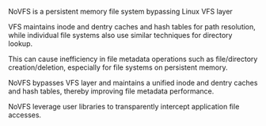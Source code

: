 NoVFS is a persistent memory file system bypassing Linux VFS layer

VFS maintains inode and dentry caches and hash tables for path resolution, while individual file systems also use similar techniques for directory lookup.

This can cause inefficiency in file metadata operations such as file/directory creation/deletion, especially for file systems on persistent memory.

NoVFS bypasses VFS layer and maintains a unified inode and dentry caches and hash tables, thereby improving file metadata performance.

NoVFS leverage user libraries to transparently intercept application file accesses.

